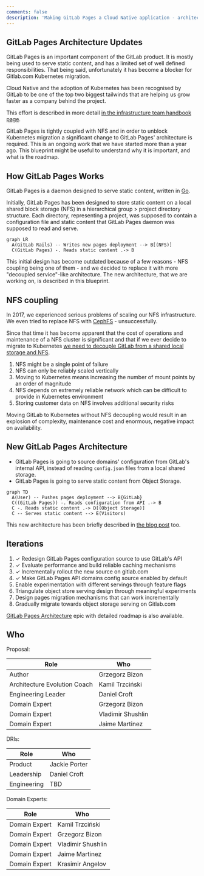 ```yaml
---
comments: false
description: 'Making GitLab Pages a Cloud Native application - architecture blueprint.'
---
```


## GitLab Pages Architecture Updates

GitLab Pages is an important component of the GitLab product. It is mostly
being used to serve static content, and has a limited set of well defined
responsibilities. That being said, unfortunately it has become a blocker for
Gitlab.com Kubernetes migration.

Cloud Native and the adoption of Kubernetes has been recognised by GitLab to be
one of the top two biggest tailwinds that are helping us grow faster as a
company behind the project.

This effort is described in more detail [in the infrastructure team handbook
page](/handbook/engineering/infrastructure/production/kubernetes/gitlab-com/).

GitLab Pages is tightly coupled with NFS and in order to unblock Kubernetes
migration a significant change to GitLab Pages' architecture is required. This
is an ongoing work that we have started more than a year ago. This blueprint
might be useful to understand why it is important, and what is the roadmap.

## How GitLab Pages Works

GitLab Pages is a daemon designed to serve static content, written in
[Go](https://golang.org/).

Initially, GitLab Pages has been designed to store static content on a local
shared block storage (NFS) in a hierarchical group > project directory
structure. Each directory, representing a project, was supposed to contain a
configuration file and static content that GitLab Pages daemon was supposed to
read and serve.

```mermaid
graph LR
  A(GitLab Rails) -- Writes new pages deployment --> B[(NFS)]
  C(GitLab Pages) -. Reads static content .-> B
```

This initial design has become outdated because of a few reasons - NFS coupling
being one of them - and we decided to replace it with more "decoupled
service"-like architecture. The new architecture, that we are working on, is
described in this blueprint.

## NFS coupling

In 2017, we experienced serious problems of scaling our NFS infrastructure. We
even tried to replace NFS with
[CephFS](https://docs.ceph.com/docs/master/cephfs/) - unsuccessfully.

Since that time it has become apparent that the cost of operations and
maintenance of a NFS cluster is significant and that if we ever decide to
migrate to Kubernetes [we need to decouple GitLab from a shared local storage
and
NFS](https://gitlab.com/gitlab-org/gitlab-pages/-/issues/426#note_375646396).

1. NFS might be a single point of failure
1. NFS can only be reliably scaled vertically
1. Moving to Kubernetes means increasing the number of mount points by an order
   of magnitude
1. NFS depends on extremely reliable network which can be difficult to provide
   in Kubernetes environment
1. Storing customer data on NFS involves additional security risks

Moving GitLab to Kubernetes without NFS decoupling would result in an explosion
of complexity, maintenance cost and enormous, negative impact on availability.

## New GitLab Pages Architecture

* GitLab Pages is going to source domains' configuration from GitLab's internal
  API, instead of reading `config.json` files from a local shared storage.
* GitLab Pages is going to serve static content from Object Storage.

```mermaid
graph TD
  A(User) -- Pushes pages deployment --> B{GitLab}
  C((GitLab Pages)) -. Reads configuration from API .-> B
  C -. Reads static content .-> D[(Object Storage)]
  C -- Serves static content --> E(Visitors)
```

This new architecture has been briefly described in [the blog
post](https://about.gitlab.com/blog/2020/08/03/how-gitlab-pages-uses-the-gitlab-api-to-serve-content/)
too.

## Iterations

1. ✓ Redesign GitLab Pages configuration source to use GitLab's API
1. ✓ Evaluate performance and build reliable caching mechanisms
1. ✓ Incrementally rollout the new source on gitlab.com
1. ✓ Make GitLab Pages API domains config source enabled by default
1. Enable experimentation with different servings through feature flags
1. Triangulate object store serving design through meaningful experiments
1. Design pages migration mechanisms that can work incrementally
1. Gradually migrate towards object storage serving on Gitlab.com

[GitLab Pages Architecture](https://gitlab.com/groups/gitlab-org/-/epics/1316)
epic with detailed roadmap is also available.

## Who

Proposal:

| Role                         | Who
|------------------------------|-------------------------|
| Author                       |    Grzegorz Bizon       |
| Architecture Evolution Coach |    Kamil Trzciński      |
| Engineering Leader           |    Daniel Croft         |
| Domain Expert                |    Grzegorz Bizon       |
| Domain Expert                |    Vladimir Shushlin    |
| Domain Expert                |    Jaime Martinez       |

DRIs:

| Role                         | Who
|------------------------------|------------------------|
| Product                      |    Jackie Porter       |
| Leadership                   |    Daniel Croft        |
| Engineering                  |         TBD            |

Domain Experts:

| Role                         | Who
|------------------------------|------------------------|
| Domain Expert                |    Kamil Trzciński     |
| Domain Expert                |    Grzegorz Bizon      |
| Domain Expert                |    Vladimir Shushlin   |
| Domain Expert                |    Jaime Martinez      |
| Domain Expert                |    Krasimir Angelov    |
